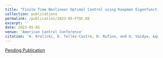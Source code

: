 ```yaml
---
title: "Finite Time Nonlinear Optimal Control using Koopman Eigenfunctions"
collection: publications
permalink: /publication/2023-05-FTOC_KE
excerpt: ''
date: 2023-05-01
venue: 'American Control Conference'
citation: 'A. Krolicki, D. Tellez-Castro, D. Rufino, and U. Vaidya, &quot;Finite Time Nonlinear Optimal Control using Koopman Eigenfunctions&quot; <i>2022 American Control Conference (ACC), San Diego, CA, USA, 2023</i>.'
---
```


[Pending Publication]()

